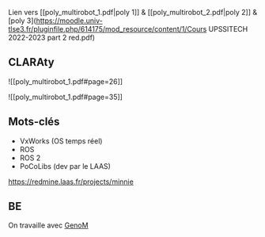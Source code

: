 Lien vers [[poly_multirobot_1.pdf|poly 1]] & [[poly_multirobot_2.pdf|poly 2]] & [poly 3](https://moodle.univ-tlse3.fr/pluginfile.php/614175/mod_resource/content/1/Cours UPSSITECH 2022-2023 part 2 red.pdf)

## CLARAty

![[poly_multirobot_1.pdf#page=26]]


![[poly_multirobot_1.pdf#page=35]]

## Mots-clés

- VxWorks (OS temps réel)
- ROS
- ROS 2
- PoCoLibs (dev par le LAAS)

https://redmine.laas.fr/projects/minnie

## BE

On travaille avec [GenoM](https://git.openrobots.org/projects/genom3/pages/introduction)
